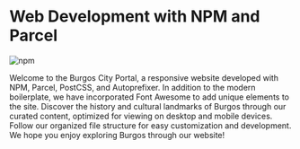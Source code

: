 # Web Development with NPM and Parcel
![npm](https://img.shields.io/npm/v/npm)

Welcome to the Burgos City Portal, a responsive website developed with NPM, Parcel, PostCSS, and Autoprefixer. In addition to the modern boilerplate, we have incorporated Font Awesome to add unique elements to the site. Discover the history and cultural landmarks of Burgos through our curated content, optimized for viewing on desktop and mobile devices. Follow our organized file structure for easy customization and development. We hope you enjoy exploring Burgos through our website!
